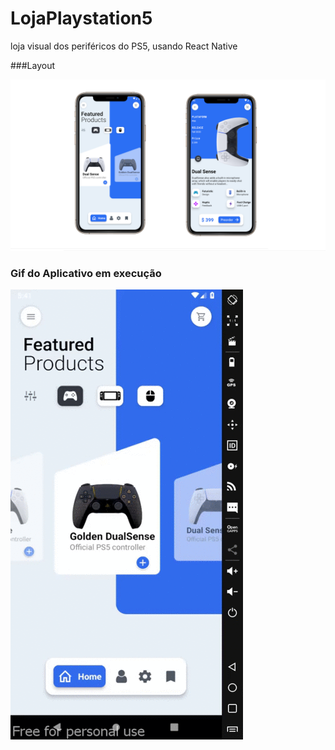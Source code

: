 # LojaPlaystation5
loja visual dos periféricos  do PS5,  usando React Native

###Layout

![Layout](https://github.com/PabloSanttana/LojaPlaystation5/blob/master/layoutPlay.png)

### Gif do Aplicativo em execução 

![gif-App](https://github.com/PabloSanttana/LojaPlaystation5/blob/master/videoPlay.gif)
